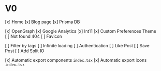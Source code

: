 # V0

[x] Home
[x] Blog page
[x] Prisma DB

[x] OpenGraph
[x] Google Analytics
[x] Int11
[x] Custom Preferences Theme
[ ] Not found 404
[ ] Favicon

[ ] Filter by tags
[ ] Infinite loading
[ ] Authentication
[ ] Like Post
[ ] Save Post
[ ] Add Split IO

<!-- Scripts -->
[x] Automatic export components `index.tsx`
[x] Automatic export icons `index.tsx`
